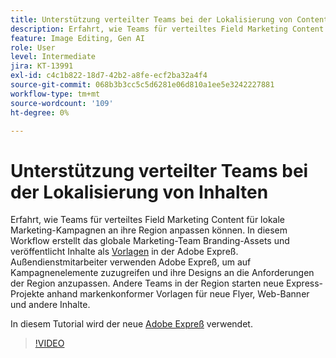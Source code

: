 ```yaml
---
title: Unterstützung verteilter Teams bei der Lokalisierung von Content
description: Erfahrt, wie Teams für verteiltes Field Marketing Content für lokale Marketing-Kampagnen an ihre Region anpassen können.
feature: Image Editing, Gen AI
role: User
level: Intermediate
jira: KT-13991
exl-id: c4c1b822-18d7-42b2-a8fe-ecf2ba32a4f4
source-git-commit: 068b3b3cc5c5d6281e06d810a1ee5e3242227881
workflow-type: tm+mt
source-wordcount: '109'
ht-degree: 0%

---
```


# Unterstützung verteilter Teams bei der Lokalisierung von Inhalten

Erfahrt, wie Teams für verteiltes Field Marketing Content für lokale Marketing-Kampagnen an ihre Region anpassen können. In diesem Workflow erstellt das globale Marketing-Team Branding-Assets und veröffentlicht Inhalte als [Vorlagen](create-templates.md) in der Adobe Expreß. Außendienstmitarbeiter verwenden Adobe Expreß, um auf Kampagnenelemente zuzugreifen und ihre Designs an die Anforderungen der Region anzupassen. Andere Teams in der Region starten neue Express-Projekte anhand markenkonformer Vorlagen für neue Flyer, Web-Banner und andere Inhalte.

In diesem Tutorial wird der neue [Adobe Expreß](https://www.adobe.com/express/) verwendet.

>[!VIDEO](https://video.tv.adobe.com/v/3433995?quality=12&learn=on&hidetitle=true&captions=ger)
